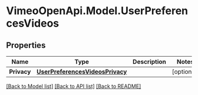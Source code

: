 # VimeoOpenApi.Model.UserPreferencesVideos
## Properties

Name | Type | Description | Notes
------------ | ------------- | ------------- | -------------
**Privacy** | [**UserPreferencesVideosPrivacy**](UserPreferencesVideosPrivacy.md) |  | [optional] 

[[Back to Model list]](../README.md#documentation-for-models) [[Back to API list]](../README.md#documentation-for-api-endpoints) [[Back to README]](../README.md)

